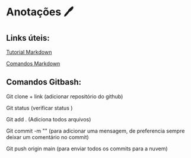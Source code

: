 # Anotações :pen:

## Links úteis:

[Tutorial Markdown](https://www.youtube.com/watch?v=vZaldeUg6D0&t=612s)

[Comandos Markdown](https://markdownpad.software.informer.com/download/)

## Comandos Gitbash:

Git clone + link (adicionar repositório do github)

Git status (verificar status )

Git add .  (Adiciona todos arquivos)

Git commit -m "" (para adicionar uma mensagem, de preferencia sempre deixar um comentário no commit)

Git push origin main (para enviar todos os commits para a nuvem)



